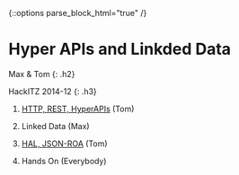 {::options parse_block_html="true" /}

<div class="jumbotron">

# Hyper APIs and Linkded Data

Max & Tom
{: .h2}

HackITZ 2014-12 
{: .h3}

</div>



<div class="panel panel-default"><div class="panel-body h3">

1. [HTTP, REST, HyperAPIs](part1.html) (Tom)

2. Linked Data (Max)

3. [HAL, JSON-ROA](part3.html) (Tom)

4. Hands On (Everybody)


</div></div>





